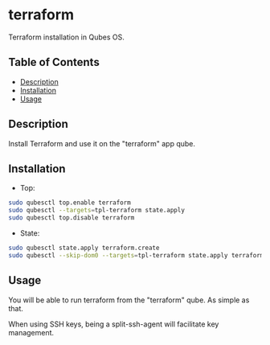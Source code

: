 # terraform

Terraform installation in Qubes OS.

## Table of Contents

*   [Description](#description)
*   [Installation](#installation)
*   [Usage](#usage)

## Description

Install Terraform and use it on the "terraform" app qube.

## Installation

*   Top:

```sh
sudo qubesctl top.enable terraform
sudo qubesctl --targets=tpl-terraform state.apply
sudo qubesctl top.disable terraform
```

*   State:

<!-- pkg:begin:post-install -->

```sh
sudo qubesctl state.apply terraform.create
sudo qubesctl --skip-dom0 --targets=tpl-terraform state.apply terraform.install
```

<!-- pkg:end:post-install -->

## Usage

You will be able to run terraform from the "terraform" qube. As simple as
that.

When using SSH keys, being a split-ssh-agent will facilitate key management.
